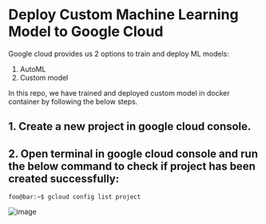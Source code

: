 # Deploy Custom Machine Learning Model to Google Cloud

Google cloud provides us 2 options to train and deploy ML models:
1. AutoML
2. Custom model

In this repo, we have trained and deployed custom model in docker container by following the below steps.

## 1. Create a new project in google cloud console.
## 2. Open terminal in google cloud console and run the below command to check if project has been created successfully:
```console
foo@bar:~$ gcloud config list project
```
![image](https://user-images.githubusercontent.com/25561049/125694852-4881a1a1-8270-4370-9f6c-d33af410190e.png)

